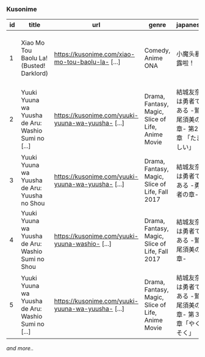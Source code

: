 ### Kusonime
| id | title | url | genre | japanese | seasons | producers | type | status | total_episode | score | duration | released_on | sinopsis |
|---|---|---|---|---|---|---|---|---|---|---|---|---|---|
| 1 | Xiao Mo Tou Baolu La! (Busted! Darklord) | https://kusonime.com/xiao-mo-tou-baolu-la- [...] | Comedy, Anime ONA | 小魔头暴露啦！ | Anime ONA | N/A | ONA | Completed | 26 | 6.38 | 8 min. per ep. | Jan 15, 2022 | Dalam upaya untuk bertahan hidup, Yu Renjie, [...] |
| 2 | Yuuki Yuuna wa Yuusha de Aru: Washio Sumi no [...] | https://kusonime.com/yuuki-yuuna-wa-yuusha- [...] | Drama, Fantasy, Magic, Slice of Life, Anime Movie | 結城友奈は勇者である -鷲尾須美の章- 第2章 「たましい」 | Anime Movie | Studio Gokumi | Movie | Completed | 1 | 7.81 | 48 min. | Apr 15, 2015 | Movie kedua dari trilogi. Pada tahun 298 [...] |
| 3 | Yuuki Yuuna wa Yuusha de Aru: Yuusha no Shou | https://kusonime.com/yuuki-yuuna-wa-yuusha- [...] | Drama, Fantasy, Magic, Slice of Life, Fall 2017 | 結城友奈は勇者である -勇者の章- | Fall 2017 | Pony Canyon | BD | Completed | 6 | 7.64 | 24 min. per ep. | Nov 25, 2017 | kelanjutan dari cerita Yuki Yuna atau season [...] |
| 4 | Yuuki Yuuna wa Yuusha de Aru: Washio Sumi no Shou | https://kusonime.com/yuuki-yuuna-washio- [...] | Drama, Fantasy, Magic, Slice of Life, Fall 2017 | 結城友奈は勇者である -鷲尾須美の章- | Fall 2017 | Pony Canyon | BD | Completed | 6 | 7.67 | 24 min. per ep. | Oct 07, 2017 | pada tahun 298 dari era para dewa, Sumi [...] |
| 5 | Yuuki Yuuna wa Yuusha de Aru: Washio Sumi no [...] | https://kusonime.com/yuuki-yuuna-wa-yuusha- [...] | Drama, Fantasy, Magic, Slice of Life, Anime Movie | 結城友奈は勇者である -鷲尾須美の章- 第３章「やくそく」 | Anime Movie | Studio Gokumi | Movie | Completed | 1 | 8.02 | 48 min | Jul 08, 2017 | Movie tiga dan juga terakhir dari trilogi. [...] |
_and more.._


